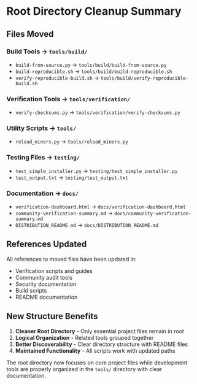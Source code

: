 # Root Directory Cleanup Summary

## Files Moved

### Build Tools → `tools/build/`
- `build-from-source.py` → `tools/build/build-from-source.py`
- `build-reproducible.sh` → `tools/build/build-reproducible.sh`
- `verify-reproducible-build.sh` → `tools/build/verify-reproducible-build.sh`

### Verification Tools → `tools/verification/`
- `verify-checksums.py` → `tools/verification/verify-checksums.py`

### Utility Scripts → `tools/`
- `reload_miners.py` → `tools/reload_miners.py`

### Testing Files → `testing/`
- `test_simple_installer.py` → `testing/test_simple_installer.py`
- `test_output.txt` → `testing/test_output.txt`

### Documentation → `docs/`
- `verification-dashboard.html` → `docs/verification-dashboard.html`
- `community-verification-summary.md` → `docs/community-verification-summary.md`
- `DISTRIBUTION_README.md` → `docs/DISTRIBUTION_README.md`

## References Updated

All references to moved files have been updated in:
- Verification scripts and guides
- Community audit tools
- Security documentation
- Build scripts
- README documentation

## New Structure Benefits

1. **Cleaner Root Directory** - Only essential project files remain in root
2. **Logical Organization** - Related tools grouped together
3. **Better Discoverability** - Clear directory structure with README files
4. **Maintained Functionality** - All scripts work with updated paths

The root directory now focuses on core project files while development tools are properly organized in the `tools/` directory with clear documentation.